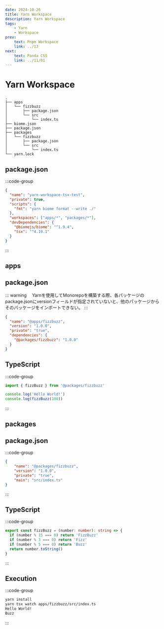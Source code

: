 ```yaml
---
date: 2024-10-26
title: Yarn Workspace
description: Yarn Workspace
tags: 
    - Yarn
    - Workspace
prev:
    text: Pnpm Workspace
    link: ../13
next:
    text: Panda CSS
    link: ../11/01
---
```


# Yarn Workspace

```
.
├── apps
│   └── fizzbuzz
│       ├── package.json
│       └── src
│           └── index.ts
├── biome.json
├── package.json
├── packages
│   └── fizzbuzz
│       ├── package.json
│       └── src
│           └── index.ts
└── yarn.lock
```

## package.json

:::code-group
```json [package.json]
{
  "name": "yarn-workspace-tsx-test",
  "private": true,
  "scripts": {
    "fmt": "yarn biome format --write ./"
  },
  "workspaces": ["apps/*", "packages/*"],
  "devDependencies": {
    "@biomejs/biome": "^1.9.4",
    "tsx": "^4.19.1"
  }
}
```
:::

## apps

## package.json

::: warning
&emsp;Yarnを使用してMonorepoを構築する際、各パッケージのpackage.jsonにversionフィールドが指定されていないと、他のパッケージからそのパッケージをインポートできない。
:::

```json [apps/fizzbuzz/package.json]
{
  "name": "@apps/fizzbuzz",
  "version": "1.0.0",
  "private": "true",
  "dependencies": {
    "@packages/fizzbuzz": "1.0.0"
  }
}
```

## TypeScript

:::code-group
```ts [apps/fizzbuzz/src/index.ts]
import { fizzBuzz } from '@packages/fizzbuzz'

console.log('Hello World!')
console.log(fizzBuzz(100))
```
:::

## packages

## package.json

:::code-group
```json [packages/fizzbuzz/package.json]
{
    "name": "@packages/fizzbuzz",
    "version": "1.0.0",
    "private": "true",
    "main": "src/index.ts"
}
```
:::

## TypeScript

:::code-group
```ts [packages/fizzbuzz/src/index.ts]
export const fizzBuzz = (number: number): string => {
  if (number % 15 === 0) return 'FizzBuzz'
  if (number % 3 === 0) return 'Fizz'
  if (number % 5 === 0) return 'Buzz'
  return number.toString()
}
```
:::

## Execution

:::code-group
```sh [yarn]
yarn install
yarn tsx watch apps/fizzbuzz/src/index.ts
Hello World!
Buzz
```
:::